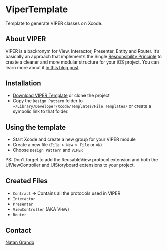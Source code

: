 # ViperTemplate
Template to generate VIPER classes on Xcode.

## About VIPER
VIPER is a backronym for View, Interactor, Presenter, Entity and Router. It’s basically an approach that implements the Single [Responsibility Principle](https://en.wikipedia.org/wiki/Single_responsibility_principle) to create a cleaner and more modular structure for your iOS project. You can learn more about it
[in this blog post](https://www.ckl.io/blog/ios-project-architecture-using-viper/).

## Installation
- [Download VIPER Template](https://github.com/natangr/ViperTemplate/archive/master.zip) or clone the project
- Copy the `Design Pattern` folder to `~/Library/Developer/Xcode/Templates/File Templates/` or create a symbolic link to that folder.

## Using the template
- Start Xcode and create a new group for your VIPER module
- Create a new file (`File > New > File` or `⌘N`)
- Choose `Design Pattern` and `VIPER`

PS: Don't forget to add the ReusableView protocol extension and both the UIViewController and UIStoryboard extensions to your project.

## Created Files
- `Contract` -> Contains all the protocols used in VIPER
- `Interactor`
- `Presenter`
- `ViewController` (AKA View)
- `Router`

## Contact
[Natan Grando](https://github.com/natangr)
